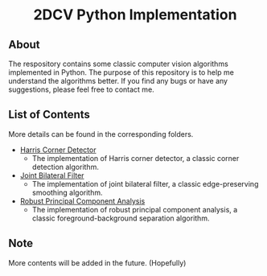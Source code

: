 <!-- Title -->
<h1 align="center">2DCV Python Implementation</h1>

## About
The respository contains some classic computer vision algorithms implemented in Python. The purpose of this repository is to help me understand the algorithms better. If you find any bugs or have any suggestions, please feel free to contact me.


## List of Contents
More details can be found in the corresponding folders.
- [Harris Corner Detector](https://github.com/Leon-LCC/2DCV-Implementation/tree/main/Harris_Corner_Detector)
  - The implementation of Harris corner detector, a classic corner detection algorithm.
- [Joint Bilateral Filter](https://github.com/Leon-LCC/2DCV-Implementation/tree/main/Joint_Bilateral_Filter)
  - The implementation of joint bilateral filter, a classic edge-preserving smoothing algorithm.
- [Robust Principal Component Analysis](https://github.com/Leon-LCC/RobustPCA-Python)
  - The implementation of robust principal component analysis, a classic foreground-background separation algorithm.




## Note
More contents will be added in the future. (Hopefully)